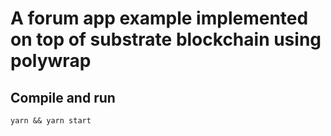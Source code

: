 # A forum app example implemented on top of substrate blockchain using polywrap

## Compile and run
```
yarn && yarn start
```
